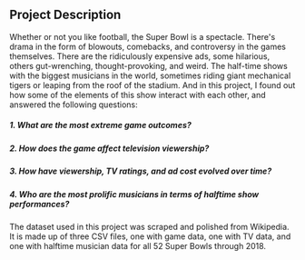 ## Project Description

Whether or not you like football, the Super Bowl is a spectacle. 
There's drama in the form of blowouts, comebacks, and controversy in the games themselves. 
There are the ridiculously expensive ads, some hilarious, others gut-wrenching, thought-provoking, and weird. 
The half-time shows with the biggest musicians in the world, sometimes riding giant mechanical tigers or leaping from the roof of the stadium. 
And in this project, I found out how some of the elements of this show interact with each other, and answered the following questions:

#####  1. What are the most extreme game outcomes?
##### 2. How does the game affect television viewership?
##### 3. How have viewership, TV ratings, and ad cost evolved over time?
##### 4. Who are the most prolific musicians in terms of halftime show performances?

The dataset used in this project was scraped and polished from Wikipedia. 
It is made up of three CSV files, one with game data, one with TV data, and one with halftime musician data for all 52 Super Bowls through 2018.
